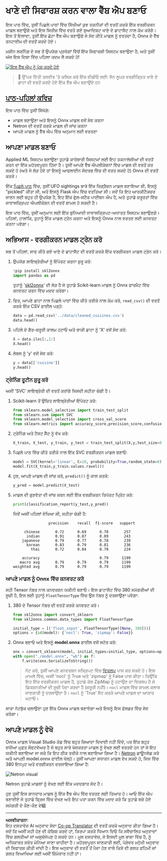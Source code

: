 <!--
CO_OP_TRANSLATOR_METADATA:
{
  "original_hash": "61bdec27ed2da8b098cd9065405d9bb0",
  "translation_date": "2025-09-06T07:09:21+00:00",
  "source_file": "4-Classification/4-Applied/README.md",
  "language_code": "pa"
}
-->
# ਖਾਣੇ ਦੀ ਸਿਫਾਰਸ਼ ਕਰਨ ਵਾਲਾ ਵੈੱਬ ਐਪ ਬਣਾਓ

ਇਸ ਪਾਠ ਵਿੱਚ, ਤੁਸੀਂ ਪਿਛਲੇ ਪਾਠਾਂ ਵਿੱਚ ਸਿੱਖੀਆਂ ਕੁਝ ਤਕਨੀਕਾਂ ਦੀ ਵਰਤੋਂ ਕਰਕੇ ਇੱਕ ਵਰਗੀਕਰਨ ਮਾਡਲ ਬਣਾਉਗੇ ਅਤੇ ਇਸ ਸਿਰੀਜ਼ ਵਿੱਚ ਵਰਤੇ ਗਏ ਸੁਆਦਿਸ਼ਟ ਖਾਣੇ ਦੇ ਡਾਟਾਸੈਟ ਨਾਲ ਕੰਮ ਕਰੋਗੇ। ਇਸ ਤੋਂ ਇਲਾਵਾ, ਤੁਸੀਂ ਇੱਕ ਛੋਟਾ ਵੈੱਬ ਐਪ ਬਣਾਉਗੇ ਜੋ ਸੇਵ ਕੀਤੇ ਮਾਡਲ ਨੂੰ ਵਰਤਦਾ ਹੈ, Onnx ਦੇ ਵੈੱਬ ਰਨਟਾਈਮ ਦੀ ਵਰਤੋਂ ਕਰਦੇ ਹੋਏ।

ਮਸ਼ੀਨ ਲਰਨਿੰਗ ਦੇ ਸਭ ਤੋਂ ਉਪਯੋਗ ਪ੍ਰਯੋਗਾਂ ਵਿੱਚੋਂ ਇੱਕ ਸਿਫਾਰਸ਼ੀ ਸਿਸਟਮ ਬਣਾਉਣਾ ਹੈ, ਅਤੇ ਤੁਸੀਂ ਅੱਜ ਇਸ ਦਿਸ਼ਾ ਵਿੱਚ ਪਹਿਲਾ ਕਦਮ ਲੈ ਸਕਦੇ ਹੋ!

[![ਇਸ ਵੈੱਬ ਐਪ ਨੂੰ ਪੇਸ਼ ਕਰਦੇ ਹੋਏ](https://img.youtube.com/vi/17wdM9AHMfg/0.jpg)](https://youtu.be/17wdM9AHMfg "Applied ML")

> 🎥 ਉੱਪਰ ਦਿੱਤੀ ਤਸਵੀਰ 'ਤੇ ਕਲਿਕ ਕਰੋ ਇੱਕ ਵੀਡੀਓ ਲਈ: ਜੈਨ ਲੂਪਰ ਵਰਗੀਕ੍ਰਿਤ ਖਾਣੇ ਦੇ ਡਾਟਾ ਦੀ ਵਰਤੋਂ ਕਰਦੇ ਹੋਏ ਇੱਕ ਵੈੱਬ ਐਪ ਬਣਾਉਂਦੇ ਹਨ

## [ਪਾਠ-ਪਹਿਲਾਂ ਕਵਿਜ਼](https://ff-quizzes.netlify.app/en/ml/)

ਇਸ ਪਾਠ ਵਿੱਚ ਤੁਸੀਂ ਸਿੱਖੋਗੇ:

- ਮਾਡਲ ਬਣਾਉਣਾ ਅਤੇ ਇਸਨੂੰ Onnx ਮਾਡਲ ਵਜੋਂ ਸੇਵ ਕਰਨਾ
- Netron ਦੀ ਵਰਤੋਂ ਕਰਕੇ ਮਾਡਲ ਦੀ ਜਾਂਚ ਕਰਨਾ
- ਆਪਣੇ ਮਾਡਲ ਨੂੰ ਵੈੱਬ ਐਪ ਵਿੱਚ ਅਨੁਮਾਨ ਲਈ ਵਰਤਣਾ

## ਆਪਣਾ ਮਾਡਲ ਬਣਾਓ

Applied ML ਸਿਸਟਮ ਬਣਾਉਣਾ ਤੁਹਾਡੇ ਕਾਰੋਬਾਰੀ ਸਿਸਟਮਾਂ ਲਈ ਇਹ ਤਕਨਾਲੋਜੀਆਂ ਦੀ ਵਰਤੋਂ ਕਰਨ ਦਾ ਇੱਕ ਮਹੱਤਵਪੂਰਨ ਹਿੱਸਾ ਹੈ। ਤੁਸੀਂ ਆਪਣੇ ਵੈੱਬ ਐਪਲੀਕੇਸ਼ਨਾਂ ਵਿੱਚ ਮਾਡਲ ਦੀ ਵਰਤੋਂ ਕਰ ਸਕਦੇ ਹੋ (ਅਤੇ ਜੇ ਲੋੜ ਹੋਵੇ ਤਾਂ ਇਸਨੂੰ ਆਫਲਾਈਨ ਸੰਦਰਭ ਵਿੱਚ ਵੀ ਵਰਤ ਸਕਦੇ ਹੋ) Onnx ਦੀ ਵਰਤੋਂ ਕਰਕੇ।

ਇੱਕ [ਪਿਛਲੇ ਪਾਠ](../../3-Web-App/1-Web-App/README.md) ਵਿੱਚ, ਤੁਸੀਂ UFO sightings ਬਾਰੇ ਇੱਕ ਰਿਗ੍ਰੈਸ਼ਨ ਮਾਡਲ ਬਣਾਇਆ ਸੀ, ਇਸਨੂੰ "pickled" ਕੀਤਾ ਸੀ, ਅਤੇ ਇਸਨੂੰ Flask ਐਪ ਵਿੱਚ ਵਰਤਿਆ ਸੀ। ਜਦੋਂ ਕਿ ਇਹ ਆਰਕੀਟੈਕਚਰ ਜਾਣਨ ਲਈ ਬਹੁਤ ਹੀ ਉਪਯੋਗ ਹੈ, ਇਹ ਇੱਕ ਫੁੱਲ-ਸਟੈਕ ਪਾਈਥਨ ਐਪ ਹੈ, ਅਤੇ ਤੁਹਾਡੇ ਜ਼ਰੂਰਤਾਂ ਵਿੱਚ ਜਾਵਾਸਕ੍ਰਿਪਟ ਐਪਲੀਕੇਸ਼ਨ ਦੀ ਵਰਤੋਂ ਸ਼ਾਮਲ ਹੋ ਸਕਦੀ ਹੈ।

ਇਸ ਪਾਠ ਵਿੱਚ, ਤੁਸੀਂ ਅਨੁਮਾਨ ਲਈ ਇੱਕ ਬੁਨਿਆਦੀ ਜਾਵਾਸਕ੍ਰਿਪਟ-ਅਧਾਰਤ ਸਿਸਟਮ ਬਣਾਉਣਗੇ। ਪਹਿਲਾਂ, ਹਾਲਾਂਕਿ, ਤੁਹਾਨੂੰ ਇੱਕ ਮਾਡਲ ਟ੍ਰੇਨ ਕਰਨਾ ਅਤੇ ਇਸਨੂੰ Onnx ਨਾਲ ਵਰਤਣ ਲਈ ਕਨਵਰਟ ਕਰਨਾ ਪਵੇਗਾ।

## ਅਭਿਆਸ - ਵਰਗੀਕਰਨ ਮਾਡਲ ਟ੍ਰੇਨ ਕਰੋ

ਸਭ ਤੋਂ ਪਹਿਲਾਂ, ਸਾਫ ਕੀਤੇ ਗਏ ਖਾਣੇ ਦੇ ਡਾਟਾਸੈਟ ਦੀ ਵਰਤੋਂ ਕਰਕੇ ਇੱਕ ਵਰਗੀਕਰਨ ਮਾਡਲ ਟ੍ਰੇਨ ਕਰੋ।

1. ਉਪਯੋਗ ਲਾਇਬ੍ਰੇਰੀਆਂ ਨੂੰ ਇੰਪੋਰਟ ਕਰਨਾ ਸ਼ੁਰੂ ਕਰੋ:

    ```python
    !pip install skl2onnx
    import pandas as pd 
    ```

    ਤੁਹਾਨੂੰ '[skl2onnx](https://onnx.ai/sklearn-onnx/)' ਦੀ ਲੋੜ ਹੈ ਜੋ ਤੁਹਾਡੇ Scikit-learn ਮਾਡਲ ਨੂੰ Onnx ਫਾਰਮੈਟ ਵਿੱਚ ਕਨਵਰਟ ਕਰਨ ਵਿੱਚ ਮਦਦ ਕਰੇਗਾ।

1. ਫਿਰ, ਆਪਣੇ ਡਾਟਾ ਨਾਲ ਪਿਛਲੇ ਪਾਠਾਂ ਵਿੱਚ ਕੀਤੇ ਤਰੀਕੇ ਨਾਲ ਕੰਮ ਕਰੋ, `read_csv()` ਦੀ ਵਰਤੋਂ ਕਰਕੇ ਇੱਕ CSV ਫਾਈਲ ਪੜ੍ਹੋ:

    ```python
    data = pd.read_csv('../data/cleaned_cuisines.csv')
    data.head()
    ```

1. ਪਹਿਲੇ ਦੋ ਗੈਰ-ਜ਼ਰੂਰੀ ਕਾਲਮ ਹਟਾਓ ਅਤੇ ਬਾਕੀ ਡਾਟਾ ਨੂੰ 'X' ਵਜੋਂ ਸੇਵ ਕਰੋ:

    ```python
    X = data.iloc[:,2:]
    X.head()
    ```

1. ਲੇਬਲ ਨੂੰ 'y' ਵਜੋਂ ਸੇਵ ਕਰੋ:

    ```python
    y = data[['cuisine']]
    y.head()
    
    ```

### ਟ੍ਰੇਨਿੰਗ ਰੂਟੀਨ ਸ਼ੁਰੂ ਕਰੋ

ਅਸੀਂ 'SVC' ਲਾਇਬ੍ਰੇਰੀ ਦੀ ਵਰਤੋਂ ਕਰਾਂਗੇ ਜਿਸਦੀ ਸਹੀਤਾ ਚੰਗੀ ਹੈ।

1. Scikit-learn ਤੋਂ ਉਚਿਤ ਲਾਇਬ੍ਰੇਰੀਆਂ ਇੰਪੋਰਟ ਕਰੋ:

    ```python
    from sklearn.model_selection import train_test_split
    from sklearn.svm import SVC
    from sklearn.model_selection import cross_val_score
    from sklearn.metrics import accuracy_score,precision_score,confusion_matrix,classification_report
    ```

1. ਟ੍ਰੇਨਿੰਗ ਅਤੇ ਟੈਸਟ ਸੈੱਟ ਨੂੰ ਵੱਖ ਕਰੋ:

    ```python
    X_train, X_test, y_train, y_test = train_test_split(X,y,test_size=0.3)
    ```

1. ਪਿਛਲੇ ਪਾਠ ਵਿੱਚ ਕੀਤੇ ਤਰੀਕੇ ਨਾਲ ਇੱਕ SVC ਵਰਗੀਕਰਨ ਮਾਡਲ ਬਣਾਓ:

    ```python
    model = SVC(kernel='linear', C=10, probability=True,random_state=0)
    model.fit(X_train,y_train.values.ravel())
    ```

1. ਹੁਣ, ਆਪਣੇ ਮਾਡਲ ਦੀ ਜਾਂਚ ਕਰੋ, `predict()` ਨੂੰ ਕਾਲ ਕਰਕੇ:

    ```python
    y_pred = model.predict(X_test)
    ```

1. ਮਾਡਲ ਦੀ ਗੁਣਵੱਤਾ ਦੀ ਜਾਂਚ ਕਰਨ ਲਈ ਇੱਕ ਵਰਗੀਕਰਨ ਰਿਪੋਰਟ ਪ੍ਰਿੰਟ ਕਰੋ:

    ```python
    print(classification_report(y_test,y_pred))
    ```

    ਜਿਵੇਂ ਅਸੀਂ ਪਹਿਲਾਂ ਵੇਖਿਆ ਸੀ, ਸਹੀਤਾ ਚੰਗੀ ਹੈ:

    ```output
                    precision    recall  f1-score   support
    
         chinese       0.72      0.69      0.70       257
          indian       0.91      0.87      0.89       243
        japanese       0.79      0.77      0.78       239
          korean       0.83      0.79      0.81       236
            thai       0.72      0.84      0.78       224
    
        accuracy                           0.79      1199
       macro avg       0.79      0.79      0.79      1199
    weighted avg       0.79      0.79      0.79      1199
    ```

### ਆਪਣੇ ਮਾਡਲ ਨੂੰ Onnx ਵਿੱਚ ਕਨਵਰਟ ਕਰੋ

ਸਹੀ Tensor ਨੰਬਰ ਨਾਲ ਕਨਵਰਸ਼ਨ ਯਕੀਨੀ ਬਣਾਓ। ਇਸ ਡਾਟਾਸੈਟ ਵਿੱਚ 380 ਸਮੱਗਰੀਆਂ ਦੀ ਸੂਚੀ ਹੈ, ਇਸ ਲਈ ਤੁਹਾਨੂੰ `FloatTensorType` ਵਿੱਚ ਉਸ ਨੰਬਰ ਨੂੰ ਦਰਸਾਉਣਾ ਪਵੇਗਾ:

1. 380 ਦੇ Tensor ਨੰਬਰ ਦੀ ਵਰਤੋਂ ਕਰਕੇ ਕਨਵਰਟ ਕਰੋ।

    ```python
    from skl2onnx import convert_sklearn
    from skl2onnx.common.data_types import FloatTensorType
    
    initial_type = [('float_input', FloatTensorType([None, 380]))]
    options = {id(model): {'nocl': True, 'zipmap': False}}
    ```

1. Onnx ਬਣਾਓ ਅਤੇ ਇਸਨੂੰ **model.onnx** ਫਾਈਲ ਵਜੋਂ ਸਟੋਰ ਕਰੋ:

    ```python
    onx = convert_sklearn(model, initial_types=initial_type, options=options)
    with open("./model.onnx", "wb") as f:
        f.write(onx.SerializeToString())
    ```

    > ਨੋਟ ਕਰੋ, ਤੁਸੀਂ ਆਪਣੇ ਕਨਵਰਸ਼ਨ ਸਕ੍ਰਿਪਟ ਵਿੱਚ [ਵਿਕਲਪ](https://onnx.ai/sklearn-onnx/parameterized.html) ਪਾਸ ਕਰ ਸਕਦੇ ਹੋ। ਇਸ ਮਾਮਲੇ ਵਿੱਚ, ਅਸੀਂ 'nocl' ਨੂੰ True ਅਤੇ 'zipmap' ਨੂੰ False ਪਾਸ ਕੀਤਾ। ਕਿਉਂਕਿ ਇਹ ਇੱਕ ਵਰਗੀਕਰਨ ਮਾਡਲ ਹੈ, ਤੁਹਾਡੇ ਕੋਲ ZipMap ਨੂੰ ਹਟਾਉਣ ਦਾ ਵਿਕਲਪ ਹੈ ਜੋ ਡਿਕਸ਼ਨਰੀਆਂ ਦੀ ਸੂਚੀ ਪੈਦਾ ਕਰਦਾ ਹੈ (ਜ਼ਰੂਰੀ ਨਹੀਂ)। `nocl` ਮਾਡਲ ਵਿੱਚ ਸ਼ਾਮਲ ਕਲਾਸ ਜਾਣਕਾਰੀ ਨੂੰ ਦਰਸਾਉਂਦਾ ਹੈ। `nocl` ਨੂੰ 'True' ਸੈਟ ਕਰਕੇ ਆਪਣੇ ਮਾਡਲ ਦਾ ਆਕਾਰ ਘਟਾਓ।

ਸਾਰਾ ਨੋਟਬੁੱਕ ਚਲਾਉਣਾ ਹੁਣ ਇੱਕ Onnx ਮਾਡਲ ਬਣਾਏਗਾ ਅਤੇ ਇਸਨੂੰ ਇਸ ਫੋਲਡਰ ਵਿੱਚ ਸੇਵ ਕਰੇਗਾ।

## ਆਪਣੇ ਮਾਡਲ ਨੂੰ ਵੇਖੋ

Onnx ਮਾਡਲ Visual Studio ਕੋਡ ਵਿੱਚ ਬਹੁਤ ਜ਼ਿਆਦਾ ਦਿਖਾਈ ਨਹੀਂ ਦਿੰਦੇ, ਪਰ ਇੱਕ ਬਹੁਤ ਵਧੀਆ ਮੁਫ਼ਤ ਸੌਫਟਵੇਅਰ ਹੈ ਜੋ ਬਹੁਤ ਸਾਰੇ ਖੋਜਕਰਤਾ ਮਾਡਲ ਨੂੰ ਵੇਖਣ ਲਈ ਵਰਤਦੇ ਹਨ ਤਾਂ ਜੋ ਇਹ ਯਕੀਨੀ ਬਣਾਇਆ ਜਾ ਸਕੇ ਕਿ ਇਹ ਠੀਕ ਤਰੀਕੇ ਨਾਲ ਬਣਾਇਆ ਗਿਆ ਹੈ। [Netron](https://github.com/lutzroeder/Netron) ਡਾਊਨਲੋਡ ਕਰੋ ਅਤੇ ਆਪਣੀ model.onnx ਫਾਈਲ ਖੋਲ੍ਹੋ। ਤੁਸੀਂ ਆਪਣਾ ਸਧਾਰਨ ਮਾਡਲ ਵੇਖ ਸਕਦੇ ਹੋ, ਜਿਸ ਵਿੱਚ 380 ਇਨਪੁਟ ਅਤੇ ਵਰਗੀਕਰਨ ਦਰਸਾਇਆ ਗਿਆ ਹੈ:

![Netron visual](../../../../4-Classification/4-Applied/images/netron.png)

Netron ਤੁਹਾਡੇ ਮਾਡਲਾਂ ਨੂੰ ਵੇਖਣ ਲਈ ਇੱਕ ਮਦਦਗਾਰ ਸੰਦ ਹੈ।

ਹੁਣ ਤੁਸੀਂ ਇਸ ਸ਼ਾਨਦਾਰ ਮਾਡਲ ਨੂੰ ਇੱਕ ਵੈੱਬ ਐਪ ਵਿੱਚ ਵਰਤਣ ਲਈ ਤਿਆਰ ਹੋ। ਆਓ ਇੱਕ ਐਪ ਬਣਾਈਏ ਜੋ ਤੁਹਾਡੇ ਫ੍ਰਿਜ ਵਿੱਚ ਦੇਖਣ ਅਤੇ ਇਹ ਪਤਾ ਕਰਨ ਵਿੱਚ ਮਦਦ ਕਰੇ ਕਿ ਤੁਹਾਡੇ ਬਚੇ ਹੋਏ ਸਮੱਗਰੀ ਦੇ ਕੌਣ-ਕੌਣ ਦੇ組

---

**ਅਸਵੀਕਾਰਨਾ**:  
ਇਹ ਦਸਤਾਵੇਜ਼ AI ਅਨੁਵਾਦ ਸੇਵਾ [Co-op Translator](https://github.com/Azure/co-op-translator) ਦੀ ਵਰਤੋਂ ਕਰਕੇ ਅਨੁਵਾਦ ਕੀਤਾ ਗਿਆ ਹੈ। ਜਦੋਂ ਕਿ ਅਸੀਂ ਸਹੀ ਹੋਣ ਦੀ ਕੋਸ਼ਿਸ਼ ਕਰਦੇ ਹਾਂ, ਕਿਰਪਾ ਕਰਕੇ ਧਿਆਨ ਦਿਓ ਕਿ ਸਵੈਚਾਲਿਤ ਅਨੁਵਾਦਾਂ ਵਿੱਚ ਗਲਤੀਆਂ ਜਾਂ ਅਸੁਚੱਜੇਪਣ ਹੋ ਸਕਦੇ ਹਨ। ਮੂਲ ਦਸਤਾਵੇਜ਼, ਜੋ ਇਸਦੀ ਮੂਲ ਭਾਸ਼ਾ ਵਿੱਚ ਹੈ, ਨੂੰ ਅਧਿਕਾਰਤ ਸਰੋਤ ਮੰਨਿਆ ਜਾਣਾ ਚਾਹੀਦਾ ਹੈ। ਮਹੱਤਵਪੂਰਨ ਜਾਣਕਾਰੀ ਲਈ, ਪੇਸ਼ੇਵਰ ਮਨੁੱਖੀ ਅਨੁਵਾਦ ਦੀ ਸਿਫਾਰਸ਼ ਕੀਤੀ ਜਾਂਦੀ ਹੈ। ਇਸ ਅਨੁਵਾਦ ਦੀ ਵਰਤੋਂ ਤੋਂ ਪੈਦਾ ਹੋਣ ਵਾਲੇ ਕਿਸੇ ਵੀ ਗਲਤ ਫਹਿਮੀ ਜਾਂ ਗਲਤ ਵਿਆਖਿਆ ਲਈ ਅਸੀਂ ਜ਼ਿੰਮੇਵਾਰ ਨਹੀਂ ਹਾਂ।